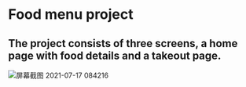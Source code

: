 # Food menu project
## The project consists of three screens, a home page with food details and a takeout page. 
![屏幕截图 2021-07-17 084216](https://user-images.githubusercontent.com/80106862/126020359-14b355dd-ea23-4ca1-a6d5-a3632937df90.png)

